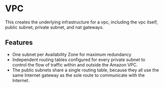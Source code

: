 # VPC

This creates the underlying infrastructure for a vpc, including the vpc itself, public subnet,
private subnet, and nat gateways.

## Features

* One subnet per Availability Zone for maximum redundancy
* Independent routing tables configured for every private subnet to control the flow of traffic within and outside the Amazon VPC.
* The public subnets share a single routing table, because they all use the same Internet gateway as the sole route to communicate with the Internet.

